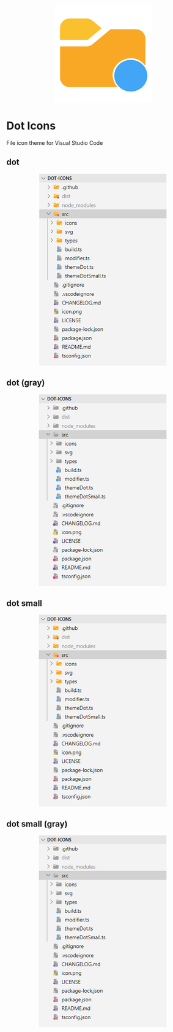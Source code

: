 <p align="center">
<img src="https://github.com/AnWeber/dot-icons/raw/main/icon.png" alt="dot-icons" />
</p>


# Dot Icons

File icon theme for Visual Studio Code

## dot

<p align="center">
<img src="https://github.com/AnWeber/dot-icons/raw/main/assets/dot.png" alt="dot-icons" />
</p>


## dot (gray)

<p align="center">
<img src="https://github.com/AnWeber/dot-icons/raw/main/assets/dot_gray.png" alt="dot-icons" />
</p>

## dot small

<p align="center">
<img src="https://github.com/AnWeber/dot-icons/raw/main/assets/dot_small.png" alt="dot-icons" />
</p>


## dot small (gray)

<p align="center">
<img src="https://github.com/AnWeber/dot-icons/raw/main/assets/dot_small_gray.png" alt="dot-icons" />
</p>
